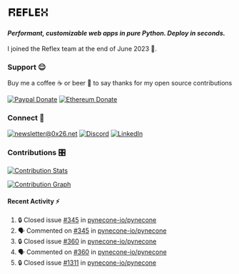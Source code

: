 ### [![Reflex](assets/reflex-white-bg.png)](https://github.com/pynecone-io/pynecone)

#### _Performant, customizable web apps in pure Python. Deploy in seconds._

I joined the Reflex team at the end of June 2023 💪.

### Support 😌

Buy me a coffee ☕️ or beer 🍺 to say thanks for my open source contributions

[![Paypal Donate](https://img.shields.io/badge/PayPal-00457C?style=for-the-badge&logo=paypal&logoColor=white)](https://www.paypal.com/donate/?business=K7SKQ67XCPB78&no_recurring=0&item_name=Buy+me+a+coffee+%E2%98%95%EF%B8%8F+or+beer+%F0%9F%8D%BA+to+say+thanks+for+my+open+source+contributions&currency_code=USD)
[![Ethereum Donate](https://img.shields.io/badge/Ethereum-blue?logo=ethereum&labelColor=navy&style=flat-square)](https://etherscan.io/address/0x9c71dd020f575105F49AAF8CA9DC7Fd521C91edd)

### Connect 💬

[![newsletter@0x26.net](https://img.shields.io/badge/newsletter%400x26.net-blue?logo=maildotru&style=flat-square&labelColor=darkblue
)](mailto:newsletter@0x26.net?subject=Connect%20with%20@masenf&body=Hello%20👋,%20I'd%20like%20to%20join%20your%20mailing%20list.)
[![Discord](https://img.shields.io/badge/Discord-5865F2?style=for-the-badge&logo=discord&logoColor=white)](https://discordapp.com/users/1097061352452935730)
[![LinkedIn](https://img.shields.io/badge/LinkedIn-0077B5?style=for-the-badge&logo=linkedin&logoColor=white)](https://www.linkedin.com/in/masen-furer-445b05132)

### Contributions 🎛️

[![Contribution Stats](https://github-contribution-stats.vercel.app/api/?username=masenf)](https://github.com/LordDashMe/github-contribution-stats/)

[![Contribution Graph](https://github-readme-activity-graph.vercel.app/graph?username=masenf&theme=github)](https://github.com/Ashutosh00710/github-readme-activity-graph)

#### Recent Activity :zap:
<!--START_SECTION:activity-->
1. 🔒 Closed issue [#345](https://github.com/pynecone-io/pynecone/issues/345) in [pynecone-io/pynecone](https://github.com/pynecone-io/pynecone)
2. 🗣 Commented on [#345](https://github.com/pynecone-io/pynecone/issues/345#issuecomment-1624420050) in [pynecone-io/pynecone](https://github.com/pynecone-io/pynecone)
3. 🔒 Closed issue [#360](https://github.com/pynecone-io/pynecone/issues/360) in [pynecone-io/pynecone](https://github.com/pynecone-io/pynecone)
4. 🗣 Commented on [#360](https://github.com/pynecone-io/pynecone/issues/360#issuecomment-1624415410) in [pynecone-io/pynecone](https://github.com/pynecone-io/pynecone)
5. 🔒 Closed issue [#1311](https://github.com/pynecone-io/pynecone/issues/1311) in [pynecone-io/pynecone](https://github.com/pynecone-io/pynecone)
<!--END_SECTION:activity-->


<!--
- 🌱 I’m currently learning ...
- 👯 I’m looking to collaborate on ...
- 🤔 I’m looking for help with ...
- 💬 Ask me about ...
- 📫 How to reach me: ...
- 😄 Pronouns: ...
- ⚡ Fun fact: ...
-->
